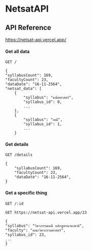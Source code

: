 
# NetsatAPI


## API Reference

https://netsat-api.vercel.app/

#### Get all data
`GET /`

    {
	"syllabusCount": 169,
	"facultyCount": 23,
	"dataDate": "16-11-2564",
	"netsat_data": [
		{
			"syllabus": "คณิตศาสตร์",
            "syllabus_id": 0,
			...
		},
		{
			"syllabus": "เคมี",
			"syllabus_id": 1,
			...
		}
#### Get details
`GET /details`


    {
        "syllabusCount": 169,
	    "facultyCount": 23,
	    "dataDate": "16-11-2564",
    }

#### Get a specific thing
`GET /:id`

`GET https://netsat-api.vercel.app/23`

    {
	"syllabus": "วิศวกรรมเคมี หลักสูตรนานาชาติ",
	"faculty": "คณะวิศวกรรมศาสตร์",
	"syllabus_id": 23,
	...
	}







